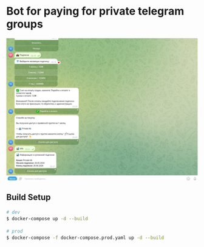 # Bot for paying for private telegram groups
![example](screenshot.png)
## Build Setup

```bash
# dev
$ docker-compose up -d --build

# prod
$ docker-compose -f docker-compose.prod.yaml up -d --build
```